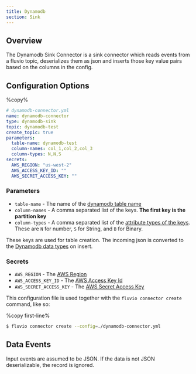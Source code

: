 ```yaml
---
title: Dynamodb
section: Sink
---
```


## Overview

The Dynamodb Sink Connector is a sink connector which reads events from a
fluvio topic, deserializes them as json and inserts those key value pairs based
on the columns in the config.

## Configuration Options

%copy%
```yaml
# dynamodb-connector.yml
name: dynamodb-connector
type: dynamodb-sink
topic: dynamodb-test
create_topic: true
parameters:
  table-name: dynamodb-test
  column-names: col_1,col_2,col_3
  column-types: N,N,S
secrets:
  AWS_REGION: "us-west-2"
  AWS_ACCESS_KEY_ID: ""
  AWS_SECRET_ACCESS_KEY: ""
```

### Parameters

* `table-name` - The name of the [dynamodb table name]
* `column-names` - A comma separated list of the keys. **The first key is the partition key**
* `column-types` - A comma separated list of the [attribute types of the keys].
These are `N` for number, `S` for String, and `B` for Binary.

These keys are used for table creation. The incoming json is converted to the
[Dynamodb data types] on insert.


### Secrets
* `AWS_REGION` - The [AWS Region]
* `AWS_ACCESS_KEY_ID` - The [AWS Access Key Id]
* `AWS_SECRET_ACCESS_KEY` - The [AWS Secret Access Key]

[Dynamodb data types]: https://docs.aws.amazon.com/amazondynamodb/latest/developerguide/DynamoDBMapper.DataTypes.html
[attribute types of the keys]: https://docs.aws.amazon.com/cli/latest/reference/dynamodb/create-table.html#options
[AWS Secret Access Key]: https://docs.aws.amazon.com/general/latest/gr/aws-access-keys-best-practices.html
[AWS Access Key Id]: https://docs.aws.amazon.com/general/latest/gr/aws-access-keys-best-practices.html
[AWS Region]: https://aws.amazon.com/about-aws/global-infrastructure/regions_az/
[dynamodb table name]: https://docs.aws.amazon.com/AWSCloudFormation/latest/UserGuide/aws-resource-dynamodb-table.html

This configuration file is used together with the `fluvio connector create` command, like so:

%copy first-line%
```bash
$ fluvio connector create --config=./dynamodb-connector.yml
```

## Data Events

Input events are assumed to be JSON. If the data is not JSON deserializable,
the record is ignored.
